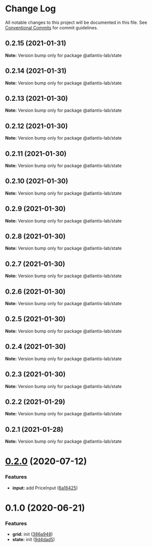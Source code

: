 # Change Log

All notable changes to this project will be documented in this file.
See [Conventional Commits](https://conventionalcommits.org) for commit guidelines.

## 0.2.15 (2021-01-31)

**Note:** Version bump only for package @atlantis-lab/state





## 0.2.14 (2021-01-31)

**Note:** Version bump only for package @atlantis-lab/state





## 0.2.13 (2021-01-30)

**Note:** Version bump only for package @atlantis-lab/state





## 0.2.12 (2021-01-30)

**Note:** Version bump only for package @atlantis-lab/state





## 0.2.11 (2021-01-30)

**Note:** Version bump only for package @atlantis-lab/state





## 0.2.10 (2021-01-30)

**Note:** Version bump only for package @atlantis-lab/state

## 0.2.9 (2021-01-30)

**Note:** Version bump only for package @atlantis-lab/state

## 0.2.8 (2021-01-30)

**Note:** Version bump only for package @atlantis-lab/state

## 0.2.7 (2021-01-30)

**Note:** Version bump only for package @atlantis-lab/state

## 0.2.6 (2021-01-30)

**Note:** Version bump only for package @atlantis-lab/state

## 0.2.5 (2021-01-30)

**Note:** Version bump only for package @atlantis-lab/state

## 0.2.4 (2021-01-30)

**Note:** Version bump only for package @atlantis-lab/state

## 0.2.3 (2021-01-30)

**Note:** Version bump only for package @atlantis-lab/state

## 0.2.2 (2021-01-29)

**Note:** Version bump only for package @atlantis-lab/state

## 0.2.1 (2021-01-28)

**Note:** Version bump only for package @atlantis-lab/state

# [0.2.0](https://github.com/Atlantis-Lab/uikit/compare/@atlantis-lab/state@0.1.0...@atlantis-lab/state@0.2.0) (2020-07-12)

### Features

- **input:** add PriceInput ([6a16425](https://github.com/Atlantis-Lab/uikit/commit/6a164253f9288e3de8276331b71ce5e698ecf9cf))

# 0.1.0 (2020-06-21)

### Features

- **grid:** init ([386a948](https://github.com/Atlantis-Lab/uikit/commit/386a9487c4044506dee666c599bdf7c98e5fb0d4))
- **state:** init ([9d4dad5](https://github.com/Atlantis-Lab/uikit/commit/9d4dad5401181f6a3756f74b0e6ebc4bc95b33e2))
